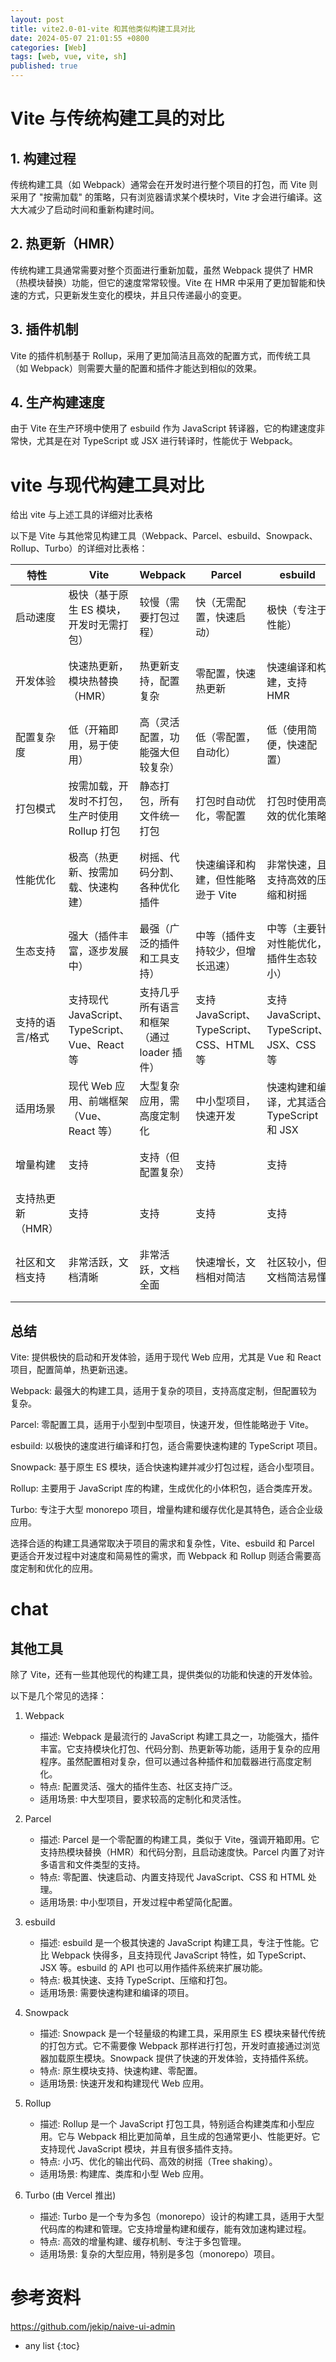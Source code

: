 ```yaml
---
layout: post
title: vite2.0-01-vite 和其他类似构建工具对比
date: 2024-05-07 21:01:55 +0800
categories: [Web]
tags: [web, vue, vite, sh]
published: true
---
```


# Vite 与传统构建工具的对比

## 1. 构建过程

传统构建工具（如 Webpack）通常会在开发时进行整个项目的打包，而 Vite 则采用了 "按需加载" 的策略，只有浏览器请求某个模块时，Vite 才会进行编译。这大大减少了启动时间和重新构建时间。

## 2. 热更新（HMR）

传统构建工具通常需要对整个页面进行重新加载，虽然 Webpack 提供了 HMR（热模块替换）功能，但它的速度常常较慢。Vite 在 HMR 中采用了更加智能和快速的方式，只更新发生变化的模块，并且只传递最小的变更。

## 3. 插件机制

Vite 的插件机制基于 Rollup，采用了更加简洁且高效的配置方式，而传统工具（如 Webpack）则需要大量的配置和插件才能达到相似的效果。

## 4. 生产构建速度

由于 Vite 在生产环境中使用了 esbuild 作为 JavaScript 转译器，它的构建速度非常快，尤其是在对 TypeScript 或 JSX 进行转译时，性能优于 Webpack。

# vite 与现代构建工具对比

给出 vite 与上述工具的详细对比表格

以下是 Vite 与其他常见构建工具（Webpack、Parcel、esbuild、Snowpack、Rollup、Turbo）的详细对比表格：

| 特性                   | Vite                                         | Webpack                                     | Parcel                                     | esbuild                                      | Snowpack                                    | Rollup                                      | Turbo                                        |
|------------------------|-------------------------------------------------|------------------------------------------------|------------------------------------------------|-------------------------------------------------|------------------------------------------------|------------------------------------------------|--------------------------------------------------|
| 启动速度            | 极快（基于原生 ES 模块，开发时无需打包）         | 较慢（需要打包过程）                          | 快（无需配置，快速启动）                       | 极快（专注于性能）                              | 快（原生模块加载，快速启动）                    | 快（特别适合构建类库）                           | 快（增量构建、缓存优化）                          |
| 开发体验            | 快速热更新，模块热替换（HMR）                    | 热更新支持，配置复杂                           | 零配置，快速热更新                               | 快速编译和构建，支持 HMR                         | 快速、零配置，使用 ES 模块                       | 支持现代模块和树摇                               | 适合大规模 monorepo 项目，增量构建和缓存          |
| 配置复杂度          | 低（开箱即用，易于使用）                         | 高（灵活配置，功能强大但较复杂）               | 低（零配置，自动化）                           | 低（使用简便，快速配置）                         | 低（无配置）                                    | 低（主要用于库构建，配置简单）                   | 低（专注于 monorepo 和增量构建）                   |
| 打包模式            | 按需加载，开发时不打包，生产时使用 Rollup 打包  | 静态打包，所有文件统一打包                    | 打包时自动优化，零配置                          | 打包时使用高效的优化策略                         | 无打包，直接使用原生模块加载，生产时需要构建      | 打包，优化输出文件体积                           | 通过缓存和增量构建优化打包过程                    |
| 性能优化            | 极高（热更新、按需加载、快速构建）               | 树摇、代码分割、各种优化插件                  | 快速编译和构建，但性能略逊于 Vite               | 非常快速，且支持高效的压缩和树摇                 | 快速（原生模块，减少构建过程）                   | 小巧、优化的输出文件，支持树摇（Tree-shaking）    | 高效的增量构建和缓存机制                          |
| 生态支持            | 强大（插件丰富，逐步发展中）                     | 最强（广泛的插件和工具支持）                   | 中等（插件支持较少，但增长迅速）                | 中等（主要针对性能优化，插件生态较小）            | 中等（支持许多现代 Web 工具）                    | 强（专注于库和小型项目，支持 ES 模块）            | 强（专注于 monorepo 和企业级应用）                |
| 支持的语言/格式      | 支持现代 JavaScript、TypeScript、Vue、React 等 | 支持几乎所有语言和框架（通过 loader 插件）      | 支持 JavaScript、TypeScript、CSS、HTML 等       | 支持 JavaScript、TypeScript、JSX、CSS 等        | 支持 JavaScript、TypeScript、CSS、HTML 等         | 支持 JavaScript、TypeScript、JSX、CSS 等         | 支持 JavaScript、TypeScript、JSON、YAML 等        |
| 适用场景             | 现代 Web 应用、前端框架（Vue、React 等）         | 大型复杂应用，需高度定制化                     | 中小型项目，快速开发                             | 快速构建和编译，尤其适合 TypeScript 和 JSX         | 开发时希望尽可能简化配置和构建过程的项目         | 构建 JavaScript 库或小型 Web 应用                 | 大型项目、monorepo 或分布式架构                   |
| 增量构建             | 支持                                           | 支持（但配置复杂）                             | 支持                                           | 支持                                           | 支持                                           | 支持                                           | 强（优化了增量构建和缓存）                        |
| 支持热更新（HMR）    | 支持                                           | 支持                                           | 支持                                           | 支持                                           | 支持                                           | 支持                                           | 支持                                             |
| 社区和文档支持       | 非常活跃，文档清晰                              | 非常活跃，文档全面                             | 快速增长，文档相对简洁                           | 社区较小，但文档简洁易懂                        | 较小，但文档简单明了                            | 非常活跃，文档良好                               | 非常活跃，特别是针对 monorepo 和 CI/CD 设计        |

## 总结

Vite: 提供极快的启动和开发体验，适用于现代 Web 应用，尤其是 Vue 和 React 项目，配置简单，热更新迅速。

Webpack: 最强大的构建工具，适用于复杂的项目，支持高度定制，但配置较为复杂。

Parcel: 零配置工具，适用于小型到中型项目，快速开发，但性能略逊于 Vite。

esbuild: 以极快的速度进行编译和打包，适合需要快速构建的 TypeScript 项目。

Snowpack: 基于原生 ES 模块，适合快速构建并减少打包过程，适合小型项目。

Rollup: 主要用于 JavaScript 库的构建，生成优化的小体积包，适合类库开发。

Turbo: 专注于大型 monorepo 项目，增量构建和缓存优化是其特色，适合企业级应用。

选择合适的构建工具通常取决于项目的需求和复杂性，Vite、esbuild 和 Parcel 更适合开发过程中对速度和简易性的需求，而 Webpack 和 Rollup 则适合需要高度定制和优化的应用。




# chat

## 其他工具

除了 Vite，还有一些其他现代的构建工具，提供类似的功能和快速的开发体验。

以下是几个常见的选择：

1. Webpack  
   - 描述: Webpack 是最流行的 JavaScript 构建工具之一，功能强大，插件丰富。它支持模块化打包、代码分割、热更新等功能，适用于复杂的应用程序。虽然配置相对复杂，但可以通过各种插件和加载器进行高度定制化。
   - 特点: 配置灵活、强大的插件生态、社区支持广泛。
   - 适用场景: 中大型项目，要求较高的定制化和灵活性。

2. Parcel  
   - 描述: Parcel 是一个零配置的构建工具，类似于 Vite，强调开箱即用。它支持热模块替换（HMR）和代码分割，且启动速度快。Parcel 内置了对许多语言和文件类型的支持。
   - 特点: 零配置、快速启动、内置支持现代 JavaScript、CSS 和 HTML 处理。
   - 适用场景: 中小型项目，开发过程中希望简化配置。

3. esbuild  
   - 描述: esbuild 是一个极其快速的 JavaScript 构建工具，专注于性能。它比 Webpack 快得多，且支持现代 JavaScript 特性，如 TypeScript、JSX 等。esbuild 的 API 也可以用作插件系统来扩展功能。
   - 特点: 极其快速、支持 TypeScript、压缩和打包。
   - 适用场景: 需要快速构建和编译的项目。

4. Snowpack  
   - 描述: Snowpack 是一个轻量级的构建工具，采用原生 ES 模块来替代传统的打包方式。它不需要像 Webpack 那样进行打包，开发时直接通过浏览器加载原生模块。Snowpack 提供了快速的开发体验，支持插件系统。
   - 特点: 原生模块支持、快速构建、零配置。
   - 适用场景: 快速开发和构建现代 Web 应用。

5. Rollup  
   - 描述: Rollup 是一个 JavaScript 打包工具，特别适合构建类库和小型应用。它与 Webpack 相比更加简单，且生成的包通常更小、性能更好。它支持现代 JavaScript 模块，并且有很多插件支持。
   - 特点: 小巧、优化的输出代码、高效的树摇（Tree shaking）。
   - 适用场景: 构建库、类库和小型 Web 应用。

6. Turbo (由 Vercel 推出)
   - 描述: Turbo 是一个专为多包（monorepo）设计的构建工具，适用于大型代码库的构建和管理。它支持增量构建和缓存，能有效加速构建过程。
   - 特点: 高效的增量构建、缓存机制、专注于多包管理。
   - 适用场景: 复杂的大型应用，特别是多包（monorepo）项目。

# 参考资料

https://github.com/jekip/naive-ui-admin

* any list
{:toc}
